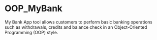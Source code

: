 # OOP_MyBank

My Bank App tool allows customers to perform basic banking operations such as withdrawals, credits and balance check in an Object-Oriented Programming (OOP) style.
